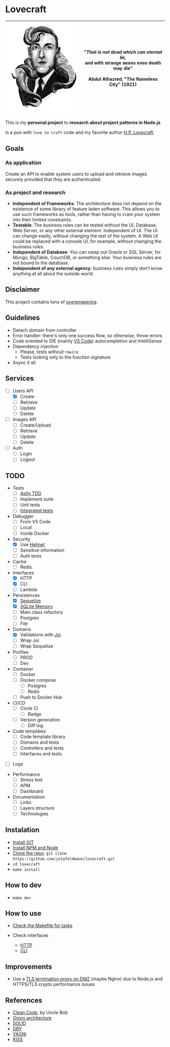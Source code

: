# Lovecraft

| <img src="docs/lovecraft.png" alt="Lovecraft" width="300" style="display: inline"/> | <i>"That is not dead which can eternal lie,</i> <br> and with strange aeons even death may die" <br><br> Abdul Alhazred, "The Nameless City" (1921) |
| - | - |

This is my **personal project** to **research about project patterns in Node.js**

Is a pun with `love to craft` code and my favorite author [H.P. Lovecraft](https://en.wikipedia.org/wiki/H._P._Lovecraft).

## Goals

### As application

Create an API to enable system users to upload and retrieve images securely provided that they are authenticated.

### As project and research

- **Independent of Frameworks**: The architecture does not depend on the existence of some library of feature laden software. This allows you to use such frameworks as tools, rather than having to cram your system into their limited constraints.
- **Testable**: The business rules can be tested without the UI, Database, Web Server, or any other external element. Independent of UI. The UI can change easily, without changing the rest of the system. A Web UI could be replaced with a console UI, for example, without changing the business rules.
- **Independent of Database**: You can swap out Oracle or SQL Server, for Mongo, BigTable, CouchDB, or something else. Your business rules are not bound to the database.
- **Independent of any external agency**: business rules simply don’t know anything at all about the outside world.

## Disclaimer

This project contains tons of [overengeering](https://en.wikipedia.org/wiki/Overengineering).

## Guidelines

- Detach domain from controller
- Error handler: there's only one success flow, so otherwise, throw errors
- Code oriented to IDE (mainly [VS Code](https://code.visualstudio.com/)) autocompletion and IntelliSense
- Dependency injection
  - Please, tests without `rewire`
  - Tests looking only to the function signature
- Async it all

## Services

-  [ ] Users API
   - [x] Create
   - [ ] Retrieve
   - [ ] Update
   - [ ] Delete
-  [ ] Images API
   - [ ] Create/Upload
   - [ ] Retrieve
   - [ ] Update
   - [ ] Delete
-  [ ] Auth
   - [ ] Login
   - [ ] Logout

## TODO

- Tests
  - [ ] [Aplly TDD](https://en.wikipedia.org/wiki/Test-driven_development)
  - [ ] Implement suite
  - [ ] Unit tests
  - [ ] [Integrated tests](https://www.quora.com/What-is-the-difference-between-integration-tests-and-integrated-tests)

- Debugger
   - [ ] From VS Code
   - [ ] Local
   - [ ] Inside Docker

- Security
  - [x] Use [Helmet](https://helmetjs.github.io/)
  - [ ] Sensitive information
  - [ ] Auth tests

- Cache
  - [ ] Redis

- Interfaces
  - [x] HTTP
  - [x] CLI
  - [ ] Lambda

- Persistences
  - [x] [Sequelize](https://sequelize.org/)
  - [x] [SQLite Memory](https://www.sqlite.org/inmemorydb.html)
  - [ ] Main class refactory
  - [ ] Postgres
  - [ ] File

- Domains
   - [x] Validations with [Joi](https://github.com/hapijs/joi)
   - [ ] Wrap Joi
   - [ ] Wrap Sequelize

- Profiles
  - [ ] PROD
  - [ ] Dev
 
- Container
  - [ ] Docker
  - [ ] Docker compose
    - [ ] Postgres
    - [ ] Redis
  - [ ] Push to Docker Hub
 
 - CI/CD
   - [ ] Circle CI
     - [ ] Badge
   - [ ] Version generation
     - [ ] Diff log
     
- Code templates
  - [ ] Code template library
  - [ ] Domains and tests
  - [ ] Controllers and tests
  - [ ] Interfaces and tests
 
- [ ] Logs

- Performance
   - [ ] Stress test
   - [ ] APM
   - [ ] Dashboard

- Documentation
  - [ ] Links
  - [ ] Layers structure
  - [ ] Technologies

## Instalation

- [Install GIT](https://git-scm.com/book/en/v2/Getting-Started-Installing-Git)
- [Install NPM and Node](https://nodejs.org/en/download/)
- [Clone the repo](https://help.github.com/en/articles/which-remote-url-should-i-use): `git clone https://github.com/jotafeldmann/lovecraft.git`
- `cd lovecraft`
- `make install`

## How to dev

- `make dev`

## How to use

- [Check the Makefile for tasks](https://github.com/jotafeldmann/lovecraft/blob/master/Makefile)

- Check interfaces
  - [HTTP](./source/app/interfaces/http/README.md)
  - [CLI](./source/app/interfaces/cli/README.md)


## Improvements

- Use a [TLS termination proxy on DMZ](https://en.wikipedia.org/wiki/TLS_termination_proxy) (maybe Nginx) due to Node.js and HTTPS/TLS crypto performance issues

## References

- [Clean Code](https://www.amazon.com.br/Clean-Code-Handbook-Software-Craftsmanship/dp/0132350882), by Uncle Bob
- [Onion architecture](https://www.codeguru.com/csharp/csharp/cs_misc/designtechniques/understanding-onion-architecture.html)
- [SOLID](https://en.wikipedia.org/wiki/SOLID)
- [DRY](https://en.wikipedia.org/wiki/Don%27t_repeat_yourself)
- [YAGNI](https://pt.wikipedia.org/wiki/YAGNI)
- [KISS](https://en.wikipedia.org/wiki/KISS_principle)
